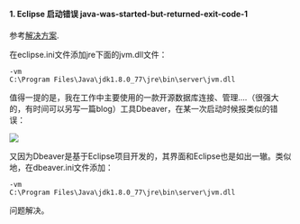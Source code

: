#### 1. Eclipse 启动错误 java-was-started-but-returned-exit-code-1
参考[解决方案](http://stackoverflow.com/questions/18609160/eclipse-returns-error-message-java-was-started-but-returned-exit-code-1).

在eclipse.ini文件添加jre下面的jvm.dll文件：
```
-vm
C:\Program Files\Java\jdk1.8.0_77\jre\bin\server\jvm.dll
```

值得一提的是，我在工作中主要使用的一款开源数据库连接、管理....（很强大的，有时间可以另写一篇blog）工具Dbeaver，在某一次启动时候报类似的错误：

![](http://img.blog.csdn.net/20170623010734864?watermark/2/text/aHR0cDovL2Jsb2cuY3Nkbi5uZXQvbG9uZWx5bWFub250aGV3YXk=/font/5a6L5L2T/fontsize/400/fill/I0JBQkFCMA==/dissolve/70/gravity/SouthEast)

又因为Dbeaver是基于Eclipse项目开发的，其界面和Eclipse也是如出一辙。类似地，在dbeaver.ini文件添加：

```
-vm
C:\Program Files\Java\jdk1.8.0_77\jre\bin\server\jvm.dll
```

问题解决。